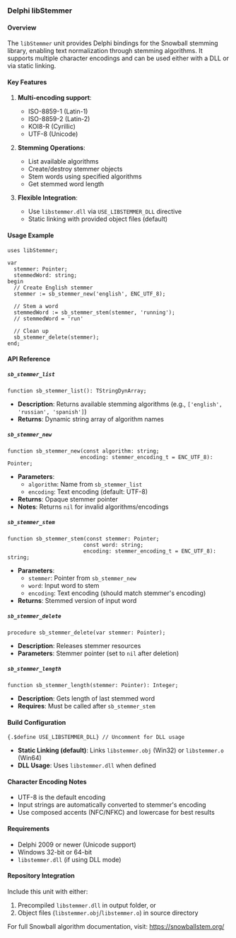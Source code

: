 ### Delphi libStemmer

#### Overview
The `libStemmer` unit provides Delphi bindings for the Snowball stemming library, enabling text normalization through stemming algorithms. It supports multiple character encodings and can be used either with a DLL or via static linking.

#### Key Features
1. **Multi-encoding support**:
   - ISO-8859-1 (Latin-1)
   - ISO-8859-2 (Latin-2)
   - KOI8-R (Cyrillic)
   - UTF-8 (Unicode)

2. **Stemming Operations**:
   - List available algorithms
   - Create/destroy stemmer objects
   - Stem words using specified algorithms
   - Get stemmed word length

3. **Flexible Integration**:
   - Use `libstemmer.dll` via `USE_LIBSTEMMER_DLL` directive
   - Static linking with provided object files (default)

#### Usage Example
```delphi
uses libStemmer;

var
  stemmer: Pointer;
  stemmedWord: string;
begin
  // Create English stemmer
  stemmer := sb_stemmer_new('english', ENC_UTF_8);
  
  // Stem a word
  stemmedWord := sb_stemmer_stem(stemmer, 'running');
  // stemmedWord = 'run'
  
  // Clean up
  sb_stemmer_delete(stemmer);
end;
```

#### API Reference

##### `sb_stemmer_list`
```delphi
function sb_stemmer_list(): TStringDynArray;
```
- **Description**: Returns available stemming algorithms (e.g., `['english', 'russian', 'spanish']`)
- **Returns**: Dynamic string array of algorithm names

##### `sb_stemmer_new`
```delphi
function sb_stemmer_new(const algorithm: string; 
                       encoding: stemmer_encoding_t = ENC_UTF_8): Pointer;
```
- **Parameters**:
  - `algorithm`: Name from `sb_stemmer_list`
  - `encoding`: Text encoding (default: UTF-8)
- **Returns**: Opaque stemmer pointer
- **Notes**: Returns `nil` for invalid algorithms/encodings

##### `sb_stemmer_stem`
```delphi
function sb_stemmer_stem(const stemmer: Pointer; 
                        const word: string; 
                        encoding: stemmer_encoding_t = ENC_UTF_8): string;
```
- **Parameters**:
  - `stemmer`: Pointer from `sb_stemmer_new`
  - `word`: Input word to stem
  - `encoding`: Text encoding (should match stemmer's encoding)
- **Returns**: Stemmed version of input word

##### `sb_stemmer_delete`
```delphi
procedure sb_stemmer_delete(var stemmer: Pointer);
```
- **Description**: Releases stemmer resources
- **Parameters**: Stemmer pointer (set to `nil` after deletion)

##### `sb_stemmer_length`
```delphi
function sb_stemmer_length(stemmer: Pointer): Integer;
```
- **Description**: Gets length of last stemmed word
- **Requires**: Must be called after `sb_stemmer_stem`

#### Build Configuration
```delphi
{.$define USE_LIBSTEMMER_DLL} // Uncomment for DLL usage
```
- **Static Linking (default)**: Links `libstemmer.obj` (Win32) or `libstemmer.o` (Win64)
- **DLL Usage**: Uses `libstemmer.dll` when defined

#### Character Encoding Notes
- UTF-8 is the default encoding
- Input strings are automatically converted to stemmer's encoding
- Use composed accents (NFC/NFKC) and lowercase for best results

#### Requirements
- Delphi 2009 or newer (Unicode support)
- Windows 32-bit or 64-bit
- `libstemmer.dll` (if using DLL mode)

#### Repository Integration
Include this unit with either:
1. Precompiled `libstemmer.dll` in output folder, or
2. Object files (`libstemmer.obj`/`libstemmer.o`) in source directory

For full Snowball algorithm documentation, visit: https://snowballstem.org/
